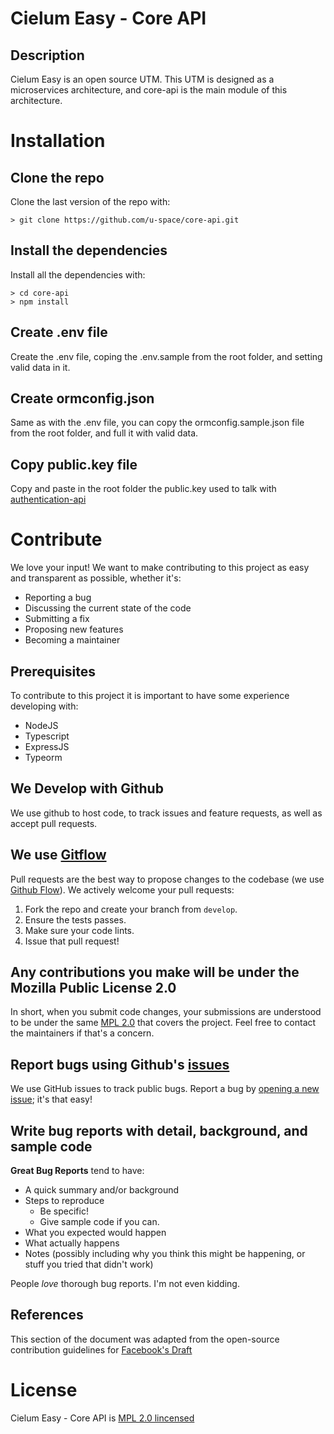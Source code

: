 # Cielum Easy - Core API

## Description

Cielum Easy is an open source UTM. This UTM is designed as a microservices architecture, and core-api is the main module of this architecture.

# Installation

## Clone the repo
Clone the last version of the repo with:
```
> git clone https://github.com/u-space/core-api.git
```

## Install the dependencies
Install all the dependencies with:
```
> cd core-api
> npm install
```

## Create .env file
Create the .env file, coping the .env.sample from the root folder, and setting valid data in it.

## Create ormconfig.json
Same as with the .env file, you can copy the ormconfig.sample.json file from the root folder, and full it with valid data.

## Copy public.key file
Copy and paste in the root folder the public.key used to talk with [authentication-api](https://github.com/u-space/authentication-api)

# Contribute

We love your input! We want to make contributing to this project as easy and transparent as possible, whether it's:
- Reporting a bug
- Discussing the current state of the code
- Submitting a fix
- Proposing new features
- Becoming a maintainer

## Prerequisites
To contribute to this project it is important to have some experience developing with:
* NodeJS
* Typescript
* ExpressJS
* Typeorm

## We Develop with Github
We use github to host code, to track issues and feature requests, as well as accept pull requests.

## We use [Gitflow](https://nvie.com/posts/a-successful-git-branching-model/)
Pull requests are the best way to propose changes to the codebase (we use [Github Flow](https://guides.github.com/introduction/flow/index.html)). We actively welcome your pull requests:

1. Fork the repo and create your branch from `develop`.
2. Ensure the tests passes.
3. Make sure your code lints.
4. Issue that pull request!

## Any contributions you make will be under the Mozilla Public License 2.0
In short, when you submit code changes, your submissions are understood to be under the same [MPL 2.0](https://www.mozilla.org/en-US/MPL/2.0/) that covers the project. Feel free to contact the maintainers if that's a concern.

## Report bugs using Github's [issues](https://github.com/briandk/transcriptase-atom/issues)
We use GitHub issues to track public bugs. Report a bug by [opening a new issue](); it's that easy!

## Write bug reports with detail, background, and sample code

**Great Bug Reports** tend to have:

- A quick summary and/or background
- Steps to reproduce
  - Be specific!
  - Give sample code if you can. 
- What you expected would happen
- What actually happens
- Notes (possibly including why you think this might be happening, or stuff you tried that didn't work)

People *love* thorough bug reports. I'm not even kidding.

## References
This section of the document was adapted from the open-source contribution guidelines for [Facebook's Draft](https://github.com/facebook/draft-js/blob/a9316a723f9e918afde44dea68b5f9f39b7d9b00/CONTRIBUTING.md)

# License

Cielum Easy - Core API is [MPL 2.0 lincensed](https://www.mozilla.org/en-US/MPL/2.0/)